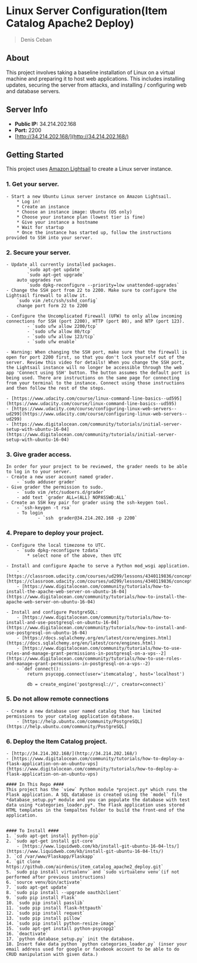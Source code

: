 # Linux Server Configuration(Item Catalog Apache2 Deploy)
> Denis Ceban

## About ##
This project involves taking a baseline installation of Linux on a virtual machine and preparing it to host web applications. This includes installing updates, securing the server from attacks, and installing / configuring web and database servers.

## Server Info ##
- **Public IP:** 34.214.202.168
- **Port:** 2200
- [http://34.214.202.168/](http://34.214.202.168/)

## Getting Started ##
This project uses [Amazon Lightsail](https://amazonlightsail.com/) to create a Linux server instance.

### 1. Get your server. 
    - Start a new Ubuntu Linux server instance on Amazon Lightsail. 
        * Log in!
        * Create an instance
        * Choose an instance image: Ubuntu (OS only)
        * Choose your instance plan (lowest tier is fine)
        * Give your instance a hostname
        * Wait for startup
        * Once the instance has started up, follow the instructions provided to SSH into your server.

### 2. Secure your server. ###
    - Update all currently installed packages.
            `sudo apt-get update`
            `sudo apt-get upgrade`
        auto upgrades run
            `sudo dpkg-reconfigure --priority=low unattended-upgrades`
    - Change the SSH port from 22 to 2200. Make sure to configure the Lightsail firewall to allow it.
        `sudo vim /etc/ssh/sshd_config`
        change port form 22 to 2200
        
    - Configure the Uncomplicated Firewall (UFW) to only allow incoming connections for SSH (port 2200), HTTP (port 80), and NTP (port 123).
            - `sudo ufw allow 2200/tcp`
            - `sudo ufw allow 80/tcp`
            - `sudo ufw allow 123/tcp`
            - `sudo ufw enable`

    - Warning: When changing the SSH port, make sure that the firewall is open for port 2200 first, so that you don't lock yourself out of the server. Review this video for details! When you change the SSH port, the Lightsail instance will no longer be accessible through the web app 'Connect using SSH' button. The button assumes the default port is being used. There are instructions on the same page for connecting from your terminal to the instance. Connect using those instructions and then follow the rest of the steps.

    - [https://www.udacity.com/course/linux-command-line-basics--ud595](https://www.udacity.com/course/linux-command-line-basics--ud595)
    - [https://www.udacity.com/course/configuring-linux-web-servers--ud299](https://www.udacity.com/course/configuring-linux-web-servers--ud299)
    - [https://www.digitalocean.com/community/tutorials/initial-server-setup-with-ubuntu-16-04](https://www.digitalocean.com/community/tutorials/initial-server-setup-with-ubuntu-16-04)

### 3. Give grader access. ###
    In order for your project to be reviewed, the grader needs to be able to log in to your server.
    - Create a new user account named grader.
        - `sudo adduser grader`
    - Give grader the permission to sudo.
        - `sudo vim /etc/sudoers.d/grader`
        - add text `grader ALL=(ALL) NOPASSWD:ALL`
    - Create an SSH key pair for grader using the ssh-keygen tool.
        - `ssh-keygen -t rsa`
        - To login
                - `ssh  grader@34.214.202.168 -p 2200`

### 4. Prepare to deploy your project. ###
    - Configure the local timezone to UTC.
        - `sudo dpkg-reconfigure tzdata`
            * select none of the above, then UTC
            
    - Install and configure Apache to serve a Python mod_wsgi application.
        - [https://classroom.udacity.com/courses/ud299/lessons/4340119836/concepts/48065785530923](https://classroom.udacity.com/courses/ud299/lessons/4340119836/concepts/48065785530923)
        - [https://www.digitalocean.com/community/tutorials/how-to-install-the-apache-web-server-on-ubuntu-16-04](https://www.digitalocean.com/community/tutorials/how-to-install-the-apache-web-server-on-ubuntu-16-04)

    - Install and configure PostgreSQL:
        - [https://www.digitalocean.com/community/tutorials/how-to-install-and-use-postgresql-on-ubuntu-16-04](https://www.digitalocean.com/community/tutorials/how-to-install-and-use-postgresql-on-ubuntu-16-04)
        - [https://docs.sqlalchemy.org/en/latest/core/engines.html](https://docs.sqlalchemy.org/en/latest/core/engines.html)
        - [https://www.digitalocean.com/community/tutorials/how-to-use-roles-and-manage-grant-permissions-in-postgresql-on-a-vps--2](https://www.digitalocean.com/community/tutorials/how-to-use-roles-and-manage-grant-permissions-in-postgresql-on-a-vps--2)
        - `def connect():
            return psycopg.connect(user='itemcatalog', host='localhost')

            db = create_engine('postgresql://', creator=connect)`

### 5. Do not allow remote connections ###
    - Create a new database user named catalog that has limited permissions to your catalog application database.
        - [https://help.ubuntu.com/community/PostgreSQL](https://help.ubuntu.com/community/PostgreSQL)

### 6. Deploy the Item Catalog project. ###
    - [http://34.214.202.168/](http://34.214.202.168/)
    - [https://www.digitalocean.com/community/tutorials/how-to-deploy-a-flask-application-on-an-ubuntu-vps](https://www.digitalocean.com/community/tutorials/how-to-deploy-a-flask-application-on-an-ubuntu-vps)
    
    #### In This Repo ####
    This project has the `view` Python module *project.py* which runs the Flask application. A SQL database is created using the `model` file *database_setup.py* module and you can populate the database with test data using *categories_loader.py*. The Flask application uses stored HTML templates in the tempaltes folder to build the front-end of the application.


    #### To Install ####
    1. `sudo apt-get install python-pip`
    2. `sudo apt-get install git-core`
        - [https://www.liquidweb.com/kb/install-git-ubuntu-16-04-lts/](https://www.liquidweb.com/kb/install-git-ubuntu-16-04-lts/)
    3. `cd /var/www/Flaskapp/Flaskapp`
    4. `git clone https://github.com/airdenis/item_catalog_apache2_deploy.git`
    5. `sudo pip install virtualenv` and `sudo virtualenv venv`(if not performed after previous instructions)
    6. `source venv/bin/activate`
    7. `sudo apt-get update`
    8. `sudo pip install --upgrade oauth2client`
    9. `sudo pip install Flask`
    10. `sudo pip install passlib`
    11. `sudo pip install flask-httpauth`
    12. `sudo pip install request`
    13. `sudo pip install pillow`
    14. `sudo pip install python-resize-image`
    15. `sudo apt-get install python-psycopg2`
    16. `deactivate`
    17. `python database_setup.py` init the database.
    18. Insert fake data python `python categories_loader.py` (inser your email address used for google or facebook account to be able to do CRUD manipulation with given data.)


